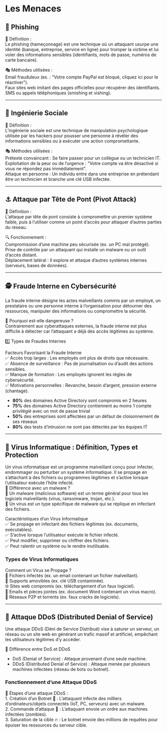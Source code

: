 # Les Menaces
## 🎣 Phishing 

📌 Définition :  
Le phishing (hameçonnage) est une technique où un attaquant usurpe une identité (banque, entreprise, service en ligne) pour tromper la victime et lui voler des informations sensibles (identifiants, mots de passe, numéros de carte bancaire).  

🎭 Méthodes utilisées :  
Email frauduleux (ex. : "Votre compte PayPal est bloqué, cliquez ici pour le réactiver").  
Faux sites web imitant des pages officielles pour récupérer des identifiants.  
SMS ou appels téléphoniques (smishing et vishing).  

---
## 🧠 Ingénierie Sociale   

📌 Définition :  
L’ingénierie sociale est une technique de manipulation psychologique utilisée par les hackers pour pousser une personne à révéler des informations sensibles ou à exécuter une action compromettante.  

🎭 Méthodes utilisées :  
Prétexte convaincant : Se faire passer pour un collègue ou un technicien IT.  
Exploitation de la peur ou de l’urgence : "Votre compte va être désactivé si vous ne répondez pas immédiatement".  
Attaque en personne : Un individu entre dans une entreprise en prétendant être un technicien et branche une clé USB infectée.  

---
## ⚓ Attaque par Tête de Pont (Pivot Attack) 

📌 Définition :  
L’attaque par tête de pont consiste à compromettre un premier système faible, puis à l’utiliser comme un point d’accès pour attaquer d’autres parties du réseau.  

🔍 Fonctionnement :  
Compromission d’une machine peu sécurisée (ex. un PC mal protégé).  
Prise de contrôle par un attaquant qui installe un malware ou un outil d’accès distant.  
Déplacement latéral : Il explore et attaque d’autres systèmes internes (serveurs, bases de données).  

---
## 🕵️ Fraude Interne en Cybersécurité

La fraude interne désigne les actes malveillants commis par un employé, un prestataire ou une personne interne à l’organisation pour détourner des ressources, manipuler des informations ou compromettre la sécurité.  

🚨 Pourquoi est-elle dangereuse ?  
Contrairement aux cyberattaques externes, la fraude interne est plus difficile à détecter car l’attaquant a déjà des accès légitimes au système.  

1️⃣ Types de Fraudes Internes  

Facteurs Favorisant la Fraude Interne  
✅ Accès trop larges : Les employés ont plus de droits que nécessaire.  
✅ Absence de surveillance : Pas de journalisation ou d’audit des actions sensibles.  
✅ Manque de formation : Les employés ignorent les règles de cybersécurité.  
✅ Motivations personnelles : Revanche, besoin d’argent, pression externe (chantage).  

- **80%** des domaines Active Directory sont compromis en 2 heures
- **75%** des domaines Active Directory contiennent au moins 1 compte privilégié avec un mot de passe trivial
- **50%** des entreprises sont affectées par un défaut de cloisonnement de ses réseaux
- **80%** des tests d’intrusion ne sont pas détectés par les équipes IT

---
## 🦠 Virus Informatique : Définition, Types et Protection

Un virus informatique est un programme malveillant conçu pour infecter, endommager ou perturber un système informatique. Il se propage en s’attachant à des fichiers ou programmes légitimes et s’active lorsque l’utilisateur exécute l’hôte infecté.  
🚨 Différence avec un malware ?  
🔹 Un malware (malicious software) est un terme général pour tous les logiciels malveillants (virus, ransomware, trojan, etc.).  
🔹 Un virus est un type spécifique de malware qui se réplique en infectant des fichiers.


Caractéristiques d’un Virus Informatique  
✅ Se propage en infectant des fichiers légitimes (ex. documents, exécutables).  
✅ S’active lorsque l’utilisateur exécute le fichier infecté.  
✅ Peut modifier, supprimer ou chiffrer des fichiers.  
✅ Peut ralentir un système ou le rendre inutilisable.  

### Types de Virus Informatiques  

Comment un Virus se Propage ?  
📂 Fichiers infectés (ex. un email contenant un fichier malveillant).  
💾 Supports amovibles (ex. clé USB contaminée).  
🌐 Sites web compromis (ex. téléchargement d’un faux logiciel).  
📩 Emails et pièces jointes (ex. document Word contenant un virus macro).  
🔗 Réseaux P2P et torrents (ex. faux cracks de logiciels).  

---
## 🌊 Attaque DDoS (Distributed Denial of Service)

Une attaque DDoS (Déni de Service Distribué) vise à saturer un serveur, un réseau ou un site web en générant un trafic massif et artificiel, empêchant les utilisateurs légitimes d’y accéder.  

🚨 Différence entre DoS et DDoS  
- DoS (Denial of Service) : Attaque provenant d’une seule machine.
- DDoS (Distributed Denial of Service) : Attaque menée par plusieurs machines infectées (réseau de bots ou botnet).

### Fonctionnement d’une Attaque DDoS 

🔗 Étapes d’une attaque DDoS :  
1️. Création d’un Botnet 🦠 : L’attaquant infecte des milliers d’ordinateurs/objets connectés (IoT, PC, serveurs) avec un malware.  
2️. Commande d’attaque 📡 : L’attaquant envoie un ordre aux machines infectées (zombies).  
3️. Saturation de la cible 🔥 : Le botnet envoie des millions de requêtes pour épuiser les ressources du serveur cible.  

